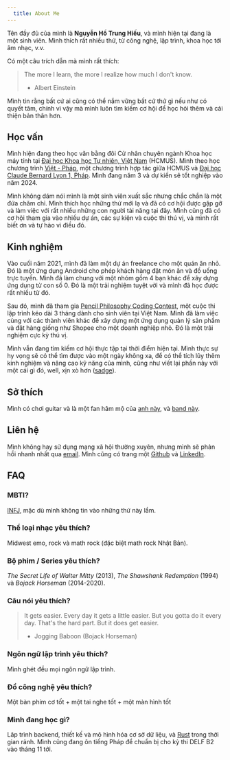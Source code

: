 ```yaml
---
  title: About Me
---
```


<!-- My full name is **Hieu Nguyen Ho Trung** (vn: **Nguyễn Hồ Trung Hiếu**), and I'm currently a college student. My interests span a broad spectrum of subjects, encompassing everything from technology, programming, science, music, and more. -->

Tên đầy đủ của mình là **Nguyễn Hồ Trung Hiếu**, và mình hiện tại đang là một sinh viên. Mình thích rất nhiều thứ, từ công nghệ, lập trình, khoa học tới âm nhạc, v.v.

<!-- There's a quote that I really like: -->

Có một câu trích dẫn mà mình rất thích:

> The more I learn, the more I realize how much I don't know.
>
> - Albert Einstein

<!-- I'm a firm believer that anyone can have a solid grasp on anything if they put their mind to it, and I'm always looking for opportunities to learn new things and improve myself. -->

Mình tin rằng bất cứ ai cũng có thể nắm vững bất cứ thứ gì nếu như có quyết tâm, chính vì vậy mà mình luôn tìm kiếm cơ hội để học hỏi thêm và cải thiện bản thân hơn.

## Học vấn

Mình hiện đang theo học văn bằng đôi Cử nhân chuyên ngành Khoa học máy tính tại [Đại học Khoa học Tự nhiên, Việt Nam](https://hcmus.edu.vn/) (HCMUS). Mình theo học chương trình [Việt - Pháp](https://www.ctda.hcmus.edu.vn/vi/educational-program/chuong-trinh-viet-phap/), một chương trình hợp tác giữa HCMUS và [Đại học Claude Bernard Lyon 1, Pháp](https://www.univ-lyon1.fr/). Mình đang năm 3 và dự kiến sẽ tốt nghiệp vào năm 2024.

Mình không dám nói mình là một sinh viên xuất sắc nhưng chắc chắn là một đứa chăm chỉ. Mình thích học những thứ mới lạ và đã có cơ hội được gặp gỡ và làm việc với rất nhiều những con người tài năng tại đây. Mình cũng đã có cơ hội tham gia vào nhiều dự án, các sự kiện và cuộc thi thú vị, và mình rất biết ơn và tự hào vì điều đó.

## Kinh nghiệm

<!-- In late 2021, I worked on a freelance project for a small personal diner. It was an Android application that allows customers to order food and drinks online. I worked with a team of 4 other developers to build the app from scratch. It was a great experience and I learned a lot from it. -->

Vào cuối năm 2021, mình đã làm một dự án freelance cho một quán ăn nhỏ. Đó là một ứng dụng Android cho phép khách hàng đặt món ăn và đồ uống trực tuyến. Mình đã làm chung với một nhóm gồm 4 bạn khác để xây dựng ứng dụng từ con số 0. Đó là một trải nghiệm tuyệt vời và mình đã học được rất nhiều từ đó.

<!-- Following that, I participated in the [Pencil Philosophy Coding Contest](https://triethocbutchi.com/), which was a 3-month long coding contest for students in Vietnam. I worked with other team members to build a Shopee-like product management/ordering application for a small business. It was fun! -->

Sau đó, mình đã tham gia [Pencil Philosophy Coding Contest](https://triethocbutchi.com/), một cuộc thi lập trình kéo dài 3 tháng dành cho sinh viên tại Việt Nam. Mình đã làm việc cùng với các thành viên khác để xây dựng một ứng dụng quản lý sản phẩm và đặt hàng giống như Shopee cho một doanh nghiệp nhỏ. Đó là một trải nghiệm cực kỳ thú vị.

<!-- I'm still actively looking for internship opportunities at the moment. I really do hope to secure one in the near future so I can gain more experience and enhance my skills, as well as update this section with something more, you know, professional ([sadge](https://www.streamscheme.com/wp-content/uploads/2022/02/sadge-600.png.webp)). -->

Mình vẫn đang tìm kiếm cơ hội thực tập tại thời điểm hiện tại. Mình thực sự hy vọng sẽ có thể tìm được vào một ngày không xa, để có thể tích lũy thêm kinh nghiệm và nâng cao kỹ năng của mình, cũng như viết lại phần này với một cái gì đó, well, xịn xò hơn ([sadge](https://www.streamscheme.com/wp-content/uploads/2022/02/sadge-600.png.webp)).

## Sở thích

<!-- I play guitar and I'm a big fan of [this guy](https://www.youtube.com/@Mautaus), and this [band](https://www.youtube.com/@Polyphia) -->

Mình có chơi guitar và là một fan hâm mộ của [anh này](https://www.youtube.com/@Mautaus), và [band này](https://www.youtube.com/@Polyphia).

## Liên hệ

<!-- I don't actively use social media, but I'm most responsive over [email](mailto:nguyenhotrunghieu0106@gmail.com). I also have a [Github account](https://github.com/nhthieu) and a [LinkedIn profile](https://www.linkedin.com/in/nhthieu16/). -->

Mình không hay sử dụng mạng xã hội thường xuyên, nhưng mình sẽ phản hồi nhanh nhất qua [email](mailto:nguyenhotrunghieu0106@gmail.com). Mình cũng có trang một [Github](https://github.com/nhthieu) và [LinkedIn](https://www.linkedin.com/in/nhthieu16/).

## FAQ

### MBTI?

[INFJ](https://www.16personalities.com/infj-personality), mặc dù mình không tin vào những thứ này lắm.

### Thể loại nhạc yêu thích?

Midwest emo, rock và math rock (đặc biệt math rock Nhật Bản).

### Bộ phim / Series yêu thích?

*The Secret Life of Walter Mitty* (2013), *The Shawshank Redemption* (1994) và *Bojack Horseman* (2014-2020).

### Câu nói yêu thích?

> It gets easier. Every day it gets a little easier. But you gotta do it every day. That's the hard part. But it does get easier.
>
> - Jogging Baboon (Bojack Horseman)

### Ngôn ngữ lập trình yêu thích?

Mình ghét đều mọi ngôn ngữ lập trình.

### Đồ công nghệ yêu thích?

Một bàn phím cơ tốt + một tai nghe tốt + một màn hình tốt

### Mình đang học gì?

<!-- Backend development, database modeling and design, and [Rust](https://www.rust-lang.org/) in my free time. I'm also learning French for my upcoming DELF B2 exam in November. -->

Lâp trình backend, thiết kế và mô hình hóa cơ sở dữ liệu, và [Rust](https://www.rust-lang.org/) trong thời gian rảnh. Mình cũng đang ôn tiếng Pháp để chuẩn bị cho kỳ thi DELF B2 vào tháng 11 tới.
